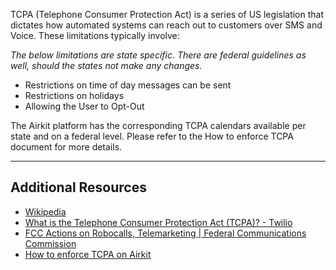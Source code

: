 TCPA (Telephone Consumer Protection Act) is a series of US legislation that dictates how automated systems can reach out to customers over SMS and Voice. These limitations typically involve:


*The below limitations are state specific. There are federal guidelines as well, should the states not make any changes.*


* Restrictions on time of day messages can be sent
* Restrictions on holidays
* Allowing the User to Opt-Out


The Airkit platform has the corresponding TCPA calendars available per state and on a federal level. Please refer to the How to enforce TCPA document for more details.




---


Additional Resources
--------------------


* [Wikipedia](https://en.wikipedia.org/wiki/Telephone_Consumer_Protection_Act_of_1991)
* [What is the Telephone Consumer Protection Act (TCPA)? - Twilio](https://www.twilio.com/docs/glossary/what-is-telephone-consumer-protection-act-tcpa)
* [FCC Actions on Robocalls, Telemarketing | Federal Communications Commission](https://www.fcc.gov/general/telemarketing-and-robocalls)
* [How to enforce TCPA on Airkit](https://support.airkit.com/docs/how-to-enforce-tcpa)
